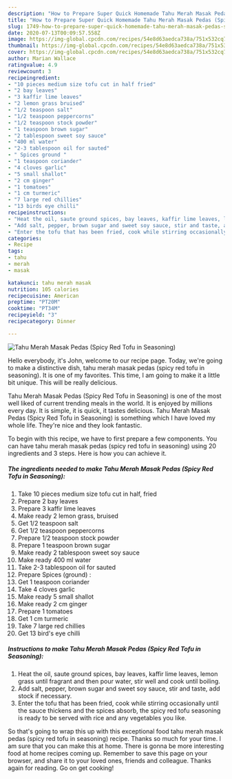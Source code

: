 ```yaml
---
description: "How to Prepare Super Quick Homemade Tahu Merah Masak Pedas (Spicy Red Tofu in Seasoning)"
title: "How to Prepare Super Quick Homemade Tahu Merah Masak Pedas (Spicy Red Tofu in Seasoning)"
slug: 1749-how-to-prepare-super-quick-homemade-tahu-merah-masak-pedas-spicy-red-tofu-in-seasoning
date: 2020-07-13T00:09:57.558Z
image: https://img-global.cpcdn.com/recipes/54e8d63aedca738a/751x532cq70/tahu-merah-masak-pedas-spicy-red-tofu-in-seasoning-recipe-main-photo.jpg
thumbnail: https://img-global.cpcdn.com/recipes/54e8d63aedca738a/751x532cq70/tahu-merah-masak-pedas-spicy-red-tofu-in-seasoning-recipe-main-photo.jpg
cover: https://img-global.cpcdn.com/recipes/54e8d63aedca738a/751x532cq70/tahu-merah-masak-pedas-spicy-red-tofu-in-seasoning-recipe-main-photo.jpg
author: Marian Wallace
ratingvalue: 4.9
reviewcount: 3
recipeingredient:
- "10 pieces medium size tofu cut in half fried"
- "2 bay leaves"
- "3 kaffir lime leaves"
- "2 lemon grass bruised"
- "1/2 teaspoon salt"
- "1/2 teaspoon peppercorns"
- "1/2 teaspoon stock powder"
- "1 teaspoon brown sugar"
- "2 tablespoon sweet soy sauce"
- "400 ml water"
- "2-3 tablespoon oil for sauted"
- " Spices ground "
- "1 teaspoon coriander"
- "4 cloves garlic"
- "5 small shallot"
- "2 cm ginger"
- "1 tomatoes"
- "1 cm turmeric"
- "7 large red chillies"
- "13 birds eye chilli"
recipeinstructions:
- "Heat the oil, saute ground spices, bay leaves, kaffir lime leaves, lemon grass until fragrant and then pour water, stir well and cook until boiling."
- "Add salt, pepper, brown sugar and sweet soy sauce, stir and taste, add stock if necessary."
- "Enter the tofu that has been fried, cook while stirring occasionally until the sauce thickens and the spices absorb, the spicy red tofu seasoning is ready to be served with rice and any vegetables you like."
categories:
- Recipe
tags:
- tahu
- merah
- masak

katakunci: tahu merah masak 
nutrition: 105 calories
recipecuisine: American
preptime: "PT20M"
cooktime: "PT34M"
recipeyield: "3"
recipecategory: Dinner

---
```



![Tahu Merah Masak Pedas (Spicy Red Tofu in Seasoning)](https://img-global.cpcdn.com/recipes/54e8d63aedca738a/751x532cq70/tahu-merah-masak-pedas-spicy-red-tofu-in-seasoning-recipe-main-photo.jpg)

Hello everybody, it's John, welcome to our recipe page. Today, we're going to make a distinctive dish, tahu merah masak pedas (spicy red tofu in seasoning). It is one of my favorites. This time, I am going to make it a little bit unique. This will be really delicious.

Tahu Merah Masak Pedas (Spicy Red Tofu in Seasoning) is one of the most well liked of current trending meals in the world. It is enjoyed by millions every day. It is simple, it is quick, it tastes delicious. Tahu Merah Masak Pedas (Spicy Red Tofu in Seasoning) is something which I have loved my whole life. They're nice and they look fantastic.




To begin with this recipe, we have to first prepare a few components. You can have tahu merah masak pedas (spicy red tofu in seasoning) using 20 ingredients and 3 steps. Here is how you can achieve it.

<!--inarticleads1-->

##### The ingredients needed to make Tahu Merah Masak Pedas (Spicy Red Tofu in Seasoning):

1. Take 10 pieces medium size tofu cut in half, fried
1. Prepare 2 bay leaves
1. Prepare 3 kaffir lime leaves
1. Make ready 2 lemon grass, bruised
1. Get 1/2 teaspoon salt
1. Get 1/2 teaspoon peppercorns
1. Prepare 1/2 teaspoon stock powder
1. Prepare 1 teaspoon brown sugar
1. Make ready 2 tablespoon sweet soy sauce
1. Make ready 400 ml water
1. Take 2-3 tablespoon oil for sauted
1. Prepare  Spices (ground) :
1. Get 1 teaspoon coriander
1. Take 4 cloves garlic
1. Make ready 5 small shallot
1. Make ready 2 cm ginger
1. Prepare 1 tomatoes
1. Get 1 cm turmeric
1. Take 7 large red chillies
1. Get 13 bird&#39;s eye chilli




<!--inarticleads2-->

##### Instructions to make Tahu Merah Masak Pedas (Spicy Red Tofu in Seasoning):

1. Heat the oil, saute ground spices, bay leaves, kaffir lime leaves, lemon grass until fragrant and then pour water, stir well and cook until boiling.
1. Add salt, pepper, brown sugar and sweet soy sauce, stir and taste, add stock if necessary.
1. Enter the tofu that has been fried, cook while stirring occasionally until the sauce thickens and the spices absorb, the spicy red tofu seasoning is ready to be served with rice and any vegetables you like.




So that's going to wrap this up with this exceptional food tahu merah masak pedas (spicy red tofu in seasoning) recipe. Thanks so much for your time. I am sure that you can make this at home. There is gonna be more interesting food at home recipes coming up. Remember to save this page on your browser, and share it to your loved ones, friends and colleague. Thanks again for reading. Go on get cooking!
